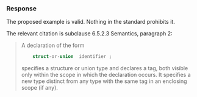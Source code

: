 ### Response

The proposed example is valid. Nothing in the standard prohibits it.

The relevant citation is subclause 6.5.2.3 Semantics, paragraph 2:

> A declaration of the form
>
> ```c
>     struct-or-union  identifier ;
> ```
>
> specifies a structure or union type and declares a tag, both visible only within
> the scope in which the declaration occurs. It specifies a new type distinct from
> any type with the same tag in an enclosing scope (if any).
